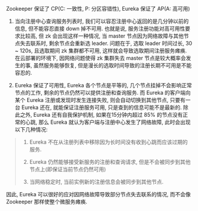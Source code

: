 Zookeeper 保证了 CP(C: 一致性, P: 分区容错性), Eureka 保证了 AP(A: 高可用)

1. 当向注册中心查询服务列表时, 我们可以容忍注册中心返回的是几分钟以前的信息,
   但不能容忍直接 down 掉不可用. 也就是说, 服务注册功能对高可用性要求比较高,
   但 zk 会出现这样一种情况, 当 master 节点因为网络故障与其他节点失去联系时,
   剩余节点会重新选 leader. 问题在于, 选取 leader 时间过长, 30 ~ 120s,
   且选取期间 zk 集群都不可用, 这样就会导致选取期间注册服务瘫痪. 在云部署的环境下,
   因网络问题使得 zk 集群失去 master 节点是较大概率会发生的事, 虽然服务能够恢复,
   但是漫长的选取时间导致的注册长期不可用是不能容忍的.

2. Eureka 保证了可用性, Eureka 各个节点是平等的, 几个节点挂掉不会影响正常节点的工作,
   剩余的节点仍然可以提供注册和查询服务. 而 Eureka 的客户端向某个 Eureka 注册或发现时发生连接失败,
   则会自动切换到其他节点, 只要有一台 Eureka 还在, 就能保证注册服务可用,
   只是查到的信息可能不是最新的. 除此之外, Eureka 还有自我保护机制,
   如果在15分钟内超过 85% 的节点没有正常的心跳, 那么 Eureka 就认为客户端与注册中心发生了网络故障,
   此时会出现以下几种情况:

> 1. Eureka 不在从注册列表中移除因为长时间没有收到心跳而应该过期的服务.
>
> 2. Eureka 仍然能够接受新服务的注册和查询请求, 但是不会被同步到其他节点上(即保证当前节点仍然可用)
>
> 3. 当网络稳定时, 当前实例新的注册信息会被同步到其他节点.

因此, Eureka 可以很好的应对因网络故障导致部分节点失去联系的情况, 而不会像 Zookeeper 那样使整个微服务瘫痪.
